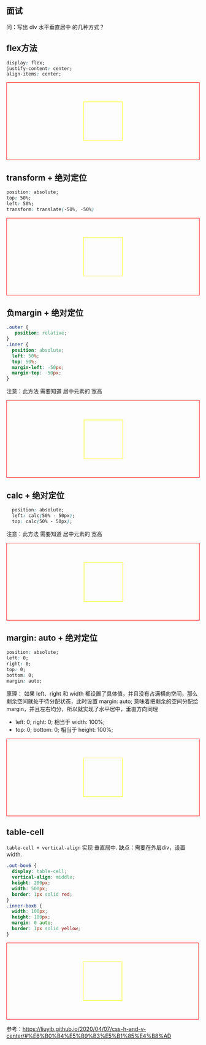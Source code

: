 ## 面试
问：写出 div 水平垂直居中 的几种方式？

## flex方法
```css
display: flex;
justify-content: center;
align-items: center;
```
<div class="out-box">
  <div class="inner-box"></div>
</div>


## transform + 绝对定位
```css
position: absolute;
top: 50%;
left: 50%;
transform: translate(-50%, -50%)
```
<div class="out-box2">
  <div class="inner-box2"></div>
</div>

## 负margin + 绝对定位
```css
.outer {
   position: relative;
}
.inner {
  position: absolute;
  left: 50%;
  top: 50%;
  margin-left: -50px;
  margin-top: -50px;
}
```
注意：此方法 需要知道 居中元素的 宽高
<div class="out-box3">
  <div class="inner-box3"></div>
</div>


## calc + 绝对定位
```css
  position: absolute;
  left: calc(50% - 50px);
  top: calc(50% - 50px);
```
注意：此方法 需要知道 居中元素的 宽高
<div class="out-box4">
  <div class="inner-box4"></div>
</div>


## margin: auto + 绝对定位
```css
position: absolute;
left: 0;
right: 0;
top: 0;
bottom: 0;
margin: auto;
```
原理：
如果 left、right 和 width 都设置了具体值，并且没有占满横向空间，那么剩余空间就处于待分配状态，此时设置 margin: auto; 意味着把剩余的空间分配给 margin，并且左右均分，所以就实现了水平居中，垂直方向同理
* left: 0; right: 0; 相当于 width: 100%;
* top: 0; bottom: 0; 相当于 height: 100%;
<div class="out-box5">
  <div class="inner-box5"></div>
</div>

## table-cell
<code>table-cell + vertical-align</code> 实现 垂直居中. 
缺点：需要在外层div，设置width.
```css
.out-box6 {
  display: table-cell;
  vertical-align: middle;
  height: 200px;
  width: 500px;
  border: 1px solid red;
}
.inner-box6 {
  width: 100px;
  height: 100px;
  margin: 0 auto;
  border: 1px solid yellow;
}
```
<div class="out-box6">
  <div class="inner-box6"></div>
</div>

<style scoped>
.out-box {
  height: 200px;
  border: 1px solid red;
  display: flex;
  justify-content: center;
  align-items: center;
}
.inner-box {
  width: 100px;
  height: 100px;
  border: 1px solid yellow;
}
.out-box2 {
  position: relative;
  height: 200px;
  border: 1px solid red;
}
.inner-box2 {
  position: absolute;
  width: 100px;
  height: 100px;
  border: 1px solid yellow;
  top: 50%;
  left: 50%;
  transform: translate(-50%, -50%)
}
.out-box3 {
  position: relative;
  height: 200px;
  border: 1px solid red;
}
.inner-box3 {
  position: absolute;
  width: 100px;
  height: 100px;
  border: 1px solid yellow;
  top: 50%;
  left: 50%;
  margin-left: -50px;
  margin-top: -50px;
}
.out-box4 {
  position: relative;
  height: 200px;
  border: 1px solid red;
}
.inner-box4 {
  position: absolute;
  width: 100px;
  height: 100px;
  border: 1px solid yellow;
  top: calc(50% - 50px);
  left: calc(50% - 50px)
}
.out-box5 {
  position: relative;
  height: 200px;
  border: 1px solid red;
}
.inner-box5 {
  position: absolute;
  width: 100px;
  height: 100px;
  border: 1px solid yellow;
  margin: auto;
  top: 0;
  bottom: 0;
  left: 0;
  right: 0;
}
.out-box6 {
  display: table-cell;
  vertical-align: middle;
  height: 200px;
  width: 500px;
  border: 1px solid red;
}
.inner-box6 {
  width: 100px;
  height: 100px;
  margin: 0 auto;
  border: 1px solid yellow;
}
</style>


参考：https://liuyib.github.io/2020/04/07/css-h-and-v-center/#%E6%B0%B4%E5%B9%B3%E5%B1%85%E4%B8%AD
